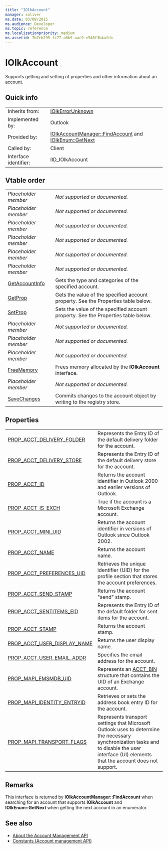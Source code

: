 ```yaml
---
title: "IOlkAccount"
manager: soliver
ms.date: 03/09/2015
ms.audience: Developer
ms.topic: reference
ms.localizationpriority: medium
ms.assetid: 7b7cb295-fc77-a8b9-aac9-e548f3b4afcb
---
```


# IOlkAccount

Supports getting and setting of properties and other information about an account.
  
## Quick info

|||
|:-----|:-----|
|Inherits from:  <br/> |[IOlkErrorUnknown](iolkerrorunknown.md) <br/> |
|Implemented by:  <br/> |Outlook  <br/> |
|Provided by:  <br/> |[IOlkAccountManager::FindAccount](iolkaccountmanager-findaccount.md) and [IOlkEnum::GetNext](iolkenum-getnext.md) <br/> |
|Called by:  <br/> |Client  <br/> |
|Interface identifier:  <br/> |IID_IOlkAccount  <br/> |
   
## Vtable order

|||
|:-----|:-----|
| *Placeholder member*  <br/> | *Not supported or documented.*  <br/> |
| *Placeholder member*  <br/> | *Not supported or documented.*  <br/> |
| *Placeholder member*  <br/> | *Not supported or documented.*  <br/> |
| *Placeholder member*  <br/> | *Not supported or documented.*  <br/> |
| *Placeholder member*  <br/> | *Not supported or documented.*  <br/> |
| *Placeholder member*  <br/> | *Not supported or documented.*  <br/> |
|[GetAccountInfo](iolkaccount-getaccountinfo.md) <br/> |Gets the type and categories of the specified account.  <br/> |
|[GetProp](iolkaccount-getprop.md) <br/> |Gets the value of the specified account property. See the Properties table below.  <br/> |
|[SetProp](iolkaccount-setprop.md) <br/> |Sets the value of the specified account property. See the Properties table below.  <br/> |
| *Placeholder member*  <br/> | *Not supported or documented.*  <br/> |
| *Placeholder member*  <br/> | *Not supported or documented.*  <br/> |
| *Placeholder member*  <br/> | *Not supported or documented.*  <br/> |
|[FreeMemory](iolkaccount-freememory.md) <br/> |Frees memory allocated by the **IOlkAccount** interface.  <br/> |
| *Placeholder member*  <br/> | *Not supported or documented.*  <br/> |
|[SaveChanges](iolkaccount-savechanges.md) <br/> |Commits changes to the account object by writing to the registry store.  <br/> |
   
## Properties

|||
|:-----|:-----|
|[PROP_ACCT_DELIVERY_FOLDER](prop_acct_delivery_folder.md) <br/> |Represents the Entry ID of the default delivery folder for the account.  <br/> |
|[PROP_ACCT_DELIVERY_STORE](prop_acct_delivery_store.md) <br/> |Represents the Entry ID of the default delivery store for the account.  <br/> |
|[PROP_ACCT_ID](prop_acct_id.md) <br/> |Returns the account identifier in Outlook 2000 and earlier versions of Outlook.  <br/> |
|[PROP_ACCT_IS_EXCH](prop_acct_is_exch.md) <br/> |True if the account is a Microsoft Exchange account.  <br/> |
|[PROP_ACCT_MINI_UID](prop_acct_mini_uid.md) <br/> |Returns the account identifier in versions of Outlook since Outlook 2002.  <br/> |
|[PROP_ACCT_NAME](prop_acct_name.md) <br/> |Returns the account name.  <br/> |
|[PROP_ACCT_PREFERENCES_UID](prop_acct_preferences_uid.md) <br/> |Retrieves the unique identifier (UID) for the profile section that stores the account preferences.  <br/> |
|[PROP_ACCT_SEND_STAMP](prop_acct_send_stamp.md) <br/> |Returns the account "send" stamp.  <br/> |
|[PROP_ACCT_SENTITEMS_EID](prop_acct_sentitems_eid.md) <br/> |Represents the Entry ID of the default folder for sent items for the account.  <br/> |
|[PROP_ACCT_STAMP](prop_acct_stamp.md) <br/> |Returns the account stamp.  <br/> |
|[PROP_ACCT_USER_DISPLAY_NAME](prop_acct_user_display_name.md) <br/> |Returns the user display name.  <br/> |
|[PROP_ACCT_USER_EMAIL_ADDR](prop_acct_user_email_addr.md) <br/> |Specifies the email address for the account.  <br/> |
|[PROP_MAPI_EMSMDB_UID](prop_mapi_emsmdb_uid.md) <br/> |Represents an [ACCT_BIN](acct_bin.md) structure that contains the UID of an Exchange account.  <br/> |
|[PROP_MAPI_IDENTITY_ENTRYID](prop_mapi_identity_entryid.md) <br/> |Retrieves or sets the address book entry ID for the account.  <br/> |
|[PROP_MAPI_TRANSPORT_FLAGS](prop_mapi_transport_flags.md) <br/> |Represents transport settings that Microsoft Outlook uses to determine the necessary synchronization tasks and to disable the user interface (UI) elements that the account does not support.  <br/> |
   
## Remarks

This interface is returned by **IOlkAccountManager::FindAccount** when searching for an account that supports **IOlkAccount** and **IOlkEnum::GetNext** when getting the next account in an enumerator. 
  
## See also

- [About the Account Management API](about-the-account-management-api.md)  
- [Constants (Account management API)](constants-account-management-api.md)

